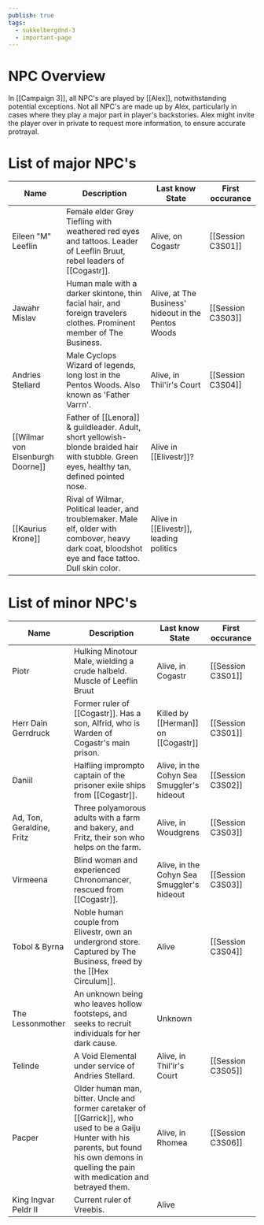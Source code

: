 ```yaml
---
publish: true
tags:
  - sukkelbergdnd-3
  - important-page
---
```

# NPC Overview
In [[Campaign 3]], all NPC's are played by [[Alex]], notwithstanding potential exceptions. Not all NPC's are made up by Alex, particularly in cases where they play a major part in player's backstories. Alex might invite the player over in private to request more information, to ensure accurate protrayal. 
# List of major NPC's

| Name                             | Description                                                                                                                                          | Last know State                                     | First occurance   |
| -------------------------------- | ---------------------------------------------------------------------------------------------------------------------------------------------------- | --------------------------------------------------- | ----------------- |
| Eileen "M" Leeflin               | Female elder Grey Tiefling with weathered red eyes and tattoos. Leader of Leeflin Bruut, rebel leaders of [[Cogastr]].                               | Alive, on Cogastr                                   | [[Session C3S01]] |
| Jawahr Mislav                    | Human male with a darker skintone, thin facial hair, and foreign travelers clothes. Prominent member of The Business.                                | Alive, at The Business' hideout in the Pentos Woods | [[Session C3S03]] |
| Andries Stellard                 | Male Cyclops Wizard of legends, long lost in the Pentos Woods. Also known as 'Father Varrn'.                                                         | Alive, in Thil'ir's Court                           | [[Session C3S04]] |
| [[Wilmar von Elsenburgh Doorne]] | Father of [[Lenora]] & guildleader. Adult, short yellowish-blonde braided hair with stubble. Green eyes, healthy tan, defined pointed nose.          | Alive in [[Elivestr]]?                              |                   |
| [[Kaurius Krone]]                | Rival of Wilmar, Political leader, and troublemaker. Male elf, older with combover, heavy dark coat, bloodshot eye and face tattoo. Dull skin color. | Alive in [[Elivestr]], leading politics             |                   |
# List of minor NPC's
| Name                      | Description                                                                                                                                                                                          | Last know State                            | First occurance   |
| ------------------------- | ---------------------------------------------------------------------------------------------------------------------------------------------------------------------------------------------------- | ------------------------------------------ | ----------------- |
| Piotr                     | Hulking Minotour Male, wielding a crude halbeld. Muscle of Leeflin Bruut                                                                                                                             | Alive, in Cogastr                          | [[Session C3S01]] |
| Herr Dain Gerrdruck       | Former ruler of [[Cogastr]]. Has a son, Alfrid, who is Warden of Cogastr's main prison.                                                                                                              | Killed by [[Herman]] on [[Cogastr]]        | [[Session C3S01]] |
| Daniil                    | Halfling imprompto captain of the prisoner exile ships from [[Cogastr]].                                                                                                                             | Alive, in the Cohyn Sea Smuggler's hideout | [[Session C3S02]] |
| Ad, Ton, Geraldine, Fritz | Three polyamorous adults with a farm and bakery, and Fritz, their son who helps on the farm.                                                                                                         | Alive, in Woudgrens                        | [[Session C3S03]] |
| Virmeena                  | Blind woman and experienced Chronomancer, rescued from [[Cogastr]].                                                                                                                                  | Alive, in the Cohyn Sea Smuggler's hideout | [[Session C3S03]] |
| Tobol & Byrna             | Noble human couple from Elivestr, own an undergrond store. Captured by The Business, freed by the [[Hex Circulum]].                                                                                  | Alive                                      | [[Session C3S04]] |
| The Lessonmother          | An unknown being who leaves hollow footsteps, and seeks to recruit individuals for her dark cause.                                                                                                   | Unknown                                    |                   |
| Telinde                   | A Void Elemental under service of Andries Stellard.                                                                                                                                                  | Alive, in Thil'ir's Court                  | [[Session C3S05]] |
| Pacper                    | Older human man, bitter. Uncle and former caretaker of [[Garrick]], who used to be a Gaiju Hunter with his parents, but found his own demons in quelling the pain with medication and betrayed them. | Alive, in Rhomea                           | [[Session C3S06]] |
| King Ingvar Peldr II      | Current ruler of Vreebis.                                                                                                                                                                            | Alive                                      |                   |

